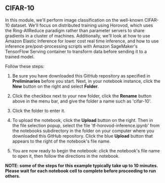 ## CIFAR-10 


In this module, we'll perform image classification on the well-known CIFAR-10 dataset.  We'll focus on distributed training using Horovod, which uses the Ring-AllReduce paradigm rather than parameter servers to share gradients in a cluster of machines.  Additionally, we'll look at how to use Amazon Elastic Inference for lower cost real time inference, and how to use inference pre/post-processing scripts with Amazon SageMaker's TensorFlow Serving container to transform data before sending it to a trained model.

Follow these steps:

1. Be sure you have downloaded this GitHub repository as specified in **Preliminaries** before you start.  Next, in your notebook instance, click the **New** button on the right and select **Folder**.  

2. Click the checkbox next to your new folder, click the **Rename** button above in the menu bar, and give the folder a name such as 'cifar-10'.

3. Click the folder to enter it.

4. To upload the notebook, click the **Upload** button on the right. Then in the file selection popup, select the file 'tf-horovod-inference.ipynb' from the notebooks subdirectory in the folder on your computer where you downloaded this GitHub repository. Click the blue **Upload** button that appears to the right of the notebook's file name.

5. You are now ready to begin the notebook:  click the notebook's file name to open it, then follow the directions in the notebook.


<p><strong>NOTE:  some of the steps for this example typically take up to 10 minutes. Please wait for each notebook cell to complete before proceeding to run others.</strong></p>
